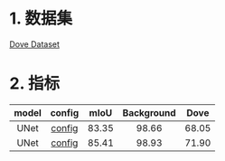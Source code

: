 # 1. 数据集

[Dove Dataset](https://aistudio.baidu.com/datasetdetail/259489)

# 2. 指标

| model | config | mIoU | Background | Dove |
| :---: | :---: | :---: | :---: | :---: |
| UNet | [config](../configs/dove_120ep_224_unet_warmup.yaml) | 83.35 | 98.66 | 68.05 |
| UNet | [config](../configs/dove_120ep_224_unet_warmup_deconv.yaml) | 85.41 | 98.93 | 71.90 |
